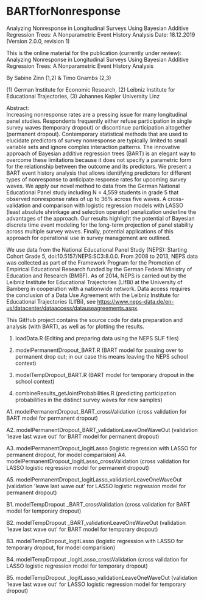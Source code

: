 # BARTforNonresponse
Analyzing Nonresponse in Longitudinal Surveys Using Bayesian Additive Regression Trees: A Nonparametric Event History Analysis
Date: 18.12.2019 (Version 2.0.0, revision 1)

This is the online material for the publication (currently under review): Analyzing Nonresponse in Longitudinal Surveys Using Bayesian Additive Regression Trees:
A Nonparametric Event History Analysis

By Sabine Zinn (1,2) & Timo Gnambs (2,3)

(1) German Institute for Economic Research, 
(2) Leibniz Institute for Educational Trajectories, 
(3) Johannes Kepler University Linz

Abstract: 	
Increasing nonresponse rates are a pressing issue for many longitudinal panel studies. Respondents frequently either refuse participation in single survey waves (temporary dropout) or discontinue participation altogether (permanent dropout). Contemporary statistical methods that are used to elucidate predictors of survey nonresponse are typically limited to small variable sets and ignore complex interaction patterns. The innovative approach of Bayesian additive regression trees (BART) is an elegant way to overcome these limitations because it does not specify a parametric form for the relationship between the outcome and its predictors. We present a BART event history analysis that allows identifying predictors for different types of nonresponse to anticipate response rates for upcoming survey waves. We apply our novel method to data from the German National Educational Panel study including N = 4,559 students in grade 5 that observed nonresponse rates of up to 36% across five waves. A cross-validation and comparison with logistic regression models with LASSO (least absolute shrinkage and selection operator) penalization underline the advantages of the approach. Our results highlight the potential of Bayesian discrete time event modeling for the long-term projection of panel stability across multiple survey waves. Finally, potential applications of this approach for operational use in survey management are outlined.

We use data from the National Educational Panel Study (NEPS): Starting Cohort Grade 5, doi:10.5157/NEPS:SC3:8.0.0. 
From 2008 to 2013, NEPS data was collected as part of the Framework Program for the Promotion of Empirical Educational Research funded by the German Federal Ministry of Education and Research (BMBF). 
As of 2014, NEPS is carried out by the Leibniz Institute for Educational Trajectories (LIfBi) at the University of Bamberg in cooperation with a nationwide network. 
Data access requires the conclusion of a Data Use Agreement with the Leibniz Institute for Educational Trajectories (LIfBi), see https://www.neps-data.de/en-us/datacenter/dataaccess/datauseagreements.aspx.

This GitHub project contains the source code for data preparation and analysis (with BART), as well as for plotting the results.
1. loadData.R (Editing and preparing data using the NEPS SUF files)

2. modelPermanentDropout_BART.R (BART model for passing over to permanent drop out; in our case this means leaving the NEPS school context)

3. modelTempDropout_BART.R (BART model for temporary dropout in the school context)

4. combineResults_getJointProbabilities.R (predicting participation probabilities in the distinct survey waves for new samples)

A1.	modelPermanentDropout_BART_crossValidation (cross validation for BART model for permanent dropout)

A2.	modelPermanentDropout_BART_validationLeaveOneWaveOut (validation 'leave last wave out' for BART model for permanent dropout)

A3.	modelPermanentDropout_logitLasso (logistic regression with LASSO for permanent dropout, for model comparision)
A4.	modelPermanentDropout_logitLasso_crossValidation (cross validation for LASSO logistic regression model for permanent dropout)

A5.	modelPermanentDropout_logitLasso_validationLeaveOneWaveOut (validation 'leave last wave out' for LASSO logistic regression model for permanent dropout)

B1.	modelTempDropout _BART_crossValidation (cross validation for BART model for temporary dropout)

B2.	modelTempDropout _BART_validationLeaveOneWaveOut (validation 'leave last wave out' for BART model for temporary dropout)

B3.	modelTempDropout_logitLasso (logistic regression with LASSO for temporary dropout, for model comparision)

B4.	modelTempDropout _logitLasso_crossValidation (cross validation for LASSO logistic regression model for temporary dropout)

B5.	modelTempDropout _logitLasso_validationLeaveOneWaveOut (validation 'leave last wave out' for LASSO logistic regression model for temporary dropout)

